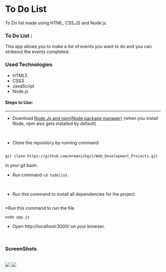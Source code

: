 <h1>To Do List</h1>

<p>To Do list made using HTML, CSS,JS and Node.js.</p>

### To Do List :

<p>This app allows you to make a list of events you want to do and you can strikeout the events completed.</p>

<h3>Used Technologies</h3>
<ul>
  <li>HTML5</li>
  <li>CSS3</li>
  <li>JavaScript</li>
  <li>Node.js</li>
</ul>

#### Steps to Use:

---
* Download [Node Js and npm(Node package manager)](https://nodejs.org/en/) (when you install Node, npm also gets installed by default)
<br/>

* Clone the repository by running command
```

git clone https://github.com/mrmanishgit/Web_Development_Projects.git
```
in your git bash.
<br/>

* Run command `cd todolist`.
<br/>

* Run this command to install all dependencies for the project.
```npm install

```
*Run this command to run the file.
```
node app.js
```
* Open http://localhost:3000/ on your browser.
<br/>

<h3>ScreenShots</h3>
<br>
<img src="https://github.com/ayushseth07/Web-dev-mini-projects/blob/patch/todolist/images/main.PNG"/>
<img src="https://github.com/ayushseth07/Web-dev-mini-projects/blob/patch/todolist/images/work.PNG"/>
